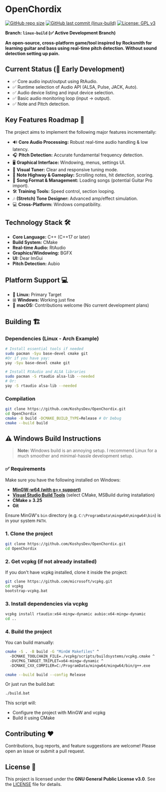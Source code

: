 # OpenChordix

[![GitHub repo size](https://img.shields.io/github/repo-size/KoshysDev/OpenChordix)](https://github.com/KoshysDev/OpenChordix/)
[![GitHub last commit (linux-build)](https://img.shields.io/github/last-commit/KoshysDev/OpenChordix/linux-build)](https://github.com/KoshysDev/OpenChordix/commits/linux-build)
[![License: GPL v3](https://img.shields.io/badge/License-GPLv3-blue.svg)](https://www.gnu.org/licenses/gpl-3.0)

**Branch: `linux-build` (✅ Active Development Branch)**

**An open-source, cross-platform game/tool inspired by Rocksmith for learning guitar and bass using real-time pitch detection. Without sound detection setting up pain.**

## Current Status (🌱 Early Development)

*   ✅ Core audio input/output using RtAudio.
*   ✅ Runtime selection of Audio API (ALSA, Pulse, JACK, Auto).
*   ✅ Audio device listing and input device selection.
*   ✅ Basic audio monitoring loop (input -> output).
*   ✅ Note and Pitch detection.

## Key Features Roadmap 🚀

The project aims to implement the following major features incrementally:

*   🔊 **Core Audio Processing:** Robust real-time audio handling & low latency.
*   🎧 **Pitch Detection:** Accurate fundamental frequency detection.
*   🖥️ **Graphical Interface:** Windowing, menus, settings UI.
*   🎸 **Visual Tuner:** Clear and responsive tuning mode.
*   🎼 **Note Highway & Gameplay:** Scrolling notes, hit detection, scoring.
*   📃 **Song Format & Management:** Loading songs (potential Guitar Pro import).
*   🛠 **Training Tools:** Speed control, section looping.
*   🎶 **(Stretch) Tone Designer:** Advanced amp/effect simulation.
*   💻 **Cross-Platform:** Windows compatibility.

## Technology Stack 🛠️

*   **Core Language:** C++ (C++17 or later)
*   **Build System:** CMake
*   **Real-time Audio:** RtAudio
*   **Graphics/Windowing:** BGFX
*   **UI:** Dear ImGui
*   **Pitch Detection:** Aubio

## Platform Support 💻

*   🐧 **Linux:** Primary Target
*   ⊞ **Windows:** Working just fine
*   🍎 **macOS:** Contributions welcome (No current development plans)

## Building 🏗️

### Dependencies (Linux - Arch Example)

```bash
# Install essential tools if needed
sudo pacman -Syu base-devel cmake git
#Or if you have yay:
yay -Syu base-devel cmake git

# Install RtAudio and ALSA libraries
sudo pacman -S rtaudio alsa-lib --needed
# Or:
yay -S rtaudio alsa-lib --needed
```

### Compilation

```bash
git clone https://github.com/KoshysDev/OpenChordix.git
cd OpenChordix
cmake -B build -DCMAKE_BUILD_TYPE=Release # Or Debug
cmake --build build
```

## ⚠️ Windows Build Instructions

> **Note:** Windows build is an annoying setup. I recommend Linux for a much smoother and minimal-hassle development setup.

### ✅ Requirements

Make sure you have the following installed on Windows:

- **[MinGW-w64 (with g++ support)](https://www.mingw-w64.org/)**
- **[Visual Studio Build Tools](https://visualstudio.microsoft.com/visual-cpp-build-tools/)** (select CMake, MSBuild during installation)
- **CMake ≥ 3.25**
- **Git**

Ensure MinGW's `bin` directory (e.g. `C:\ProgramData\mingw64\mingw64\bin`) is in your system `PATH`.

### 1. Clone the project

```bash
git clone https://github.com/KoshysDev/OpenChordix.git
cd OpenChordix
```

### 2. Get vcpkg (if not already installed)
If you don't have vcpkg installed, clone it inside the project:
```bash
git clone https://github.com/microsoft/vcpkg.git
cd vcpkg
bootstrap-vcpkg.bat
```

### 3. Install dependencies via vcpkg
```bash
vcpkg install rtaudio:x64-mingw-dynamic aubio:x64-mingw-dynamic
cd ..
```

### 4. Build the project
You can build manually:
```bash
cmake -S . -B build -G "MinGW Makefiles" ^
  -DCMAKE_TOOLCHAIN_FILE=./vcpkg/scripts/buildsystems/vcpkg.cmake ^
  -DVCPKG_TARGET_TRIPLET=x64-mingw-dynamic ^
  -DCMAKE_CXX_COMPILER=C:/ProgramData/mingw64/mingw64/bin/g++.exe

cmake --build build --config Release
```

Or just run the build.bat:
```bash
./build.bat
```
This script will:
- Configure the project with MinGW and vcpkg
- Build it using CMake

## Contributing ❤️

Contributions, bug reports, and feature suggestions are welcome! Please open an issue or submit a pull request.

## License 📜

This project is licensed under the **GNU General Public License v3.0**. See the [LICENSE](LICENSE) file for details.

